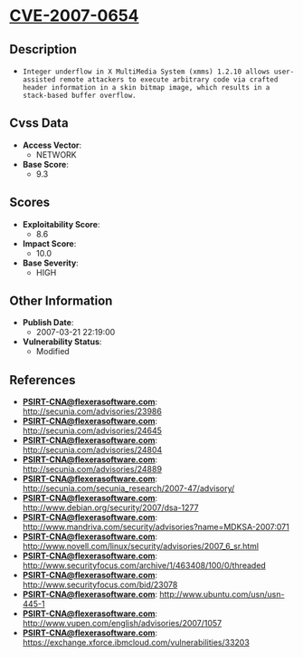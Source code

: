 
# [CVE-2007-0654](http://secunia.com/advisories/23986)

## Description

- `Integer underflow in X MultiMedia System (xmms) 1.2.10 allows user-assisted remote attackers to execute arbitrary code via crafted header information in a skin bitmap image, which results in a stack-based buffer overflow.`

## Cvss Data

- **Access Vector**:
  - NETWORK
- **Base Score**:
  - 9.3

## Scores

- **Exploitability Score**:
  - 8.6
- **Impact Score**:
  - 10.0
- **Base Severity**:
  - HIGH

## Other Information

- **Publish Date**:
  - 2007-03-21 22:19:00
- **Vulnerability Status**:
  - Modified

## References

- **PSIRT-CNA@flexerasoftware.com**: http://secunia.com/advisories/23986
- **PSIRT-CNA@flexerasoftware.com**: http://secunia.com/advisories/24645
- **PSIRT-CNA@flexerasoftware.com**: http://secunia.com/advisories/24804
- **PSIRT-CNA@flexerasoftware.com**: http://secunia.com/advisories/24889
- **PSIRT-CNA@flexerasoftware.com**: http://secunia.com/secunia_research/2007-47/advisory/
- **PSIRT-CNA@flexerasoftware.com**: http://www.debian.org/security/2007/dsa-1277
- **PSIRT-CNA@flexerasoftware.com**: http://www.mandriva.com/security/advisories?name=MDKSA-2007:071
- **PSIRT-CNA@flexerasoftware.com**: http://www.novell.com/linux/security/advisories/2007_6_sr.html
- **PSIRT-CNA@flexerasoftware.com**: http://www.securityfocus.com/archive/1/463408/100/0/threaded
- **PSIRT-CNA@flexerasoftware.com**: http://www.securityfocus.com/bid/23078
- **PSIRT-CNA@flexerasoftware.com**: http://www.ubuntu.com/usn/usn-445-1
- **PSIRT-CNA@flexerasoftware.com**: http://www.vupen.com/english/advisories/2007/1057
- **PSIRT-CNA@flexerasoftware.com**: https://exchange.xforce.ibmcloud.com/vulnerabilities/33203
